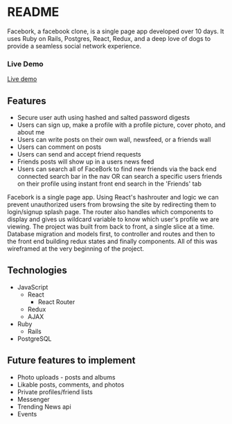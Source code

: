 # README

Facebork, a facebook clone, is a single page app developed over 10 days. It uses Ruby on Rails, Postgres, React, Redux, and a deep love of dogs to provide a seamless social network experience.


### Live Demo
[Live demo](www.thefacebork.herokuapp.com)

## Features

* Secure user auth using hashed and salted password digests
* Users can sign up, make a profile with a profile picture, cover photo, and about me
* Users can write posts on their own wall, newsfeed, or a friends wall
* Users can comment on posts
* Users can send and accept friend requests
* Friends posts will show up in a users news feed
* Users can search all of FaceBork to find new friends via the back end connected search bar in the nav OR can search a specific users friends on their profile using instant front end search in the 'Friends' tab

Facebork is a single page app. Using React's hashrouter and logic we can prevent unauthorized users from browsing the site by redirecting them to login/signup splash page. The router also handles which components to display and gives us wildcard variable to know which user's profile we are viewing. The project was built from back to front, a single slice at a time. Database migration and models first, to controller and routes and then to the front end building redux states and finally components. All of this was wireframed at the very beginning of the project.

## Technologies
* JavaScript
  * React
    * React Router
  * Redux
  * AJAX
* Ruby
  * Rails
* PostgreSQL

## Future features to implement
* Photo uploads - posts and albums
* Likable posts, comments, and photos
* Private profiles/friend lists
* Messenger
* Trending News api
* Events
